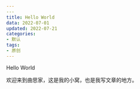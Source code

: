 ```yaml
---
​---
title: Hello World
data: 2022-07-01
updated: 2022-07-21
categories:
- 默认
tags:
- 原创
---
```


Hello World

欢迎来到曲思家，这是我的小窝，也是我写文章的地方。